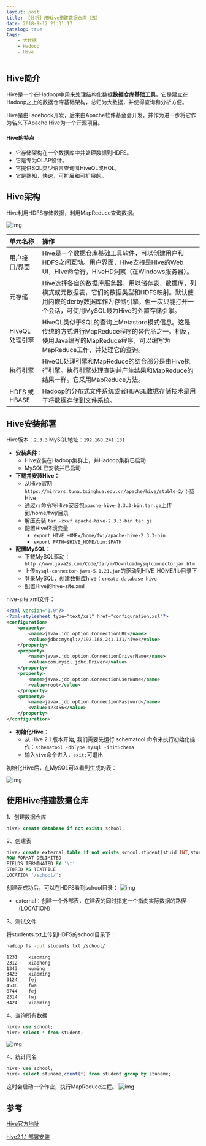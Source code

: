 ```yaml
---
layout: post
title: 【分析】用Hive搭建数据仓库（五）
date: 2018-9-12 21:31:17
catalog: true
tags:
    - 大数据
    - Hadoop
    - Hive
---
```


## Hive简介

Hive是一个在Hadoop中用来处理结构化数据**数据仓库基础工具**。它是建立在Hadoop之上的数据仓库基础架构，总归为大数据，并使得查询和分析方便。

Hive是由Facebook开发，后来由Apache软件基金会开发，并作为进一步将它作为名义下Apache Hive为一个开源项目。

#### Hive的特点

- 它存储架构在一个数据库中并处理数据到HDFS。
- 它是专为OLAP设计。
- 它提供SQL类型语言查询叫HiveQL或HQL。
- 它是熟知，快速，可扩展和可扩展的。

## Hive架构

Hive利用HDFS存储数据，利用MapReduce查询数据。

![img](../../../../img/in-post/post_bigdata/14.jpg)

|单元名称|操作|
|:--|:--|
|用户接口/界面|Hive是一个数据仓库基础工具软件，可以创建用户和HDFS之间互动。用户界面，Hive支持是Hive的Web UI，Hive命令行，HiveHD洞察（在Windows服务器）。|
|元存储|Hive选择各自的数据库服务器，用以储存表，数据库，列模式或元数据表，它们的数据类型和HDFS映射。默认使用内嵌的derby数据库作为存储引擎，但一次只能打开一个会话，可使用MySQL最为Hive的外置存储引擎。|
|HiveQL处理引擎|HiveQL类似于SQL的查询上Metastore模式信息。这是传统的方式进行MapReduce程序的替代品之一。相反，使用Java编写的MapReduce程序，可以编写为MapReduce工作，并处理它的查询。|
|执行引擎|HiveQL处理引擎和MapReduce的结合部分是由Hive执行引擎。执行引擎处理查询并产生结果和MapReduce的结果一样。它采用MapReduce方法。|
|HDFS 或 HBASE|Hadoop的分布式文件系统或者HBASE数据存储技术是用于将数据存储到文件系统。|

## Hive安装部署

Hive版本：`2.3.3`
MySQL地址：`192.168.241.131`

- **安装条件：**
  - Hive安装在Hadoop集群上，并Hadoop集群已启动
  - MySQL已安装并已启动
- **下载并安装Hive：**
  - 从Hive官网`https://mirrors.tuna.tsinghua.edu.cn/apache/hive/stable-2/`下载Hive
  - 通过`rz`命令将Hive安装包`apache-hive-2.3.3-bin.tar.gz`上传到/home/fwj/目录
  - 解压安装 `tar -zxvf apache-hive-2.3.3-bin.tar.gz`
  - 配置Hive环境变量
    - `export HIVE_HOME=/home/fwj/apache-hive-2.3.3-bin`
    - `export PATH=$HIVE_HOME/bin:$PATH`
- **配置MySQL：**
  - 下载MySQL驱动：`http://www.java2s.com/Code/Jar/m/Downloadmysqlconnectorjar.htm`
  - 上传`mysql-connector-java-5.1.21.jar`的驱动到HIVE_HOME/lib目录下
  - 登录MySQL，创建数据库hive：`create database hive`
  - 配置Hive的hive-site.xml

hive-site.xml文件：
```xml
<?xml version="1.0"?>
<?xml-stylesheet type="text/xsl" href="configuration.xsl"?>
<configuration>
    <property>
        <name>javax.jdo.option.ConnectionURL</name>
        <value>jdbc:mysql://192.168.241.131/hive</value>
    </property>
    <property>
        <name>javax.jdo.option.ConnectionDriverName</name>
        <value>com.mysql.jdbc.Driver</value>
    </property>
    <property>
        <name>javax.jdo.option.ConnectionUserName</name>
        <value>root</value>
    </property>
    <property>
        <name>javax.jdo.option.ConnectionPassword</name>
        <value>123456</value>
    </property>
</configuration>
```

- **初始化Hive：**
  - 从 Hive 2.1 版本开始, 我们需要先运行 schematool 命令来执行初始化操作：`schematool -dbType mysql -initSchema`
  - 输入`hive`命令进入，`exit;`可退出

初始化Hive后，在MySQL可以看到生成的表：

![img](../../../../img/in-post/post_bigdata/13.png)


## 使用Hive搭建数据仓库

1、创建数据仓库

```sql
hive> create database if not exists school;
```

2、创建表

```sql
hive> create external table if not exists school.student(stuid INT,stuname STRING)
ROW FORMAT DELIMITED
FIELDS TERMINATED BY '\t'
STORED AS TEXTFILE
LOCATION '/school/';
```

创建表成功后，可以在HDFS看到school目录：
![img](../../../../img/in-post/post_bigdata/14.png)

- external：创建一个外部表，在建表的同时指定一个指向实际数据的路径（LOCATION）

3、测试文件

将students.txt上传到HDFS的school目录下：

```sh
hadoop fs -put students.txt /school/
```

```txt
1231    xiaoming
2312    xiaohong
1343    wuming
3423    xiaoming
3124    fej
4536    fwa
6744    fej
2314    fwj
3424    xiaoming
```

4、查询所有数据

```sql
hive> use school;
hive> select * from student;
```
![img](../../../../img/in-post/post_bigdata/15.png)

4、统计同名

```sql
hive> use school;
hive> select stuname,count(*) from student group by stuname;
```
这时会启动一个作业，执行MapReduce过程。
![img](../../../../img/in-post/post_bigdata/15.png)


## 参考

[Hive官方地址](https://hive.apache.org/)

[hive2.1.1 部署安装](https://blog.csdn.net/u013310025/article/details/70306421)